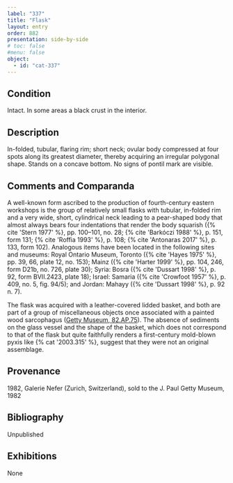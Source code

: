 ```yaml
---
label: "337"
title: "Flask"
layout: entry
order: 882
presentation: side-by-side
# toc: false
#menu: false 
object:
  - id: "cat-337"
---
```


## Condition

Intact. In some areas a black crust in the interior.

## Description

In-folded, tubular, flaring rim; short neck; ovular body compressed at four spots along its greatest diameter, thereby acquiring an irregular polygonal shape. Stands on a concave bottom. No signs of pontil mark are visible.

## Comments and Comparanda

A well-known form ascribed to the production of fourth-century eastern workshops is the group of relatively small flasks with tubular, in-folded rim and a very wide, short, cylindrical neck leading to a pear-shaped body that almost always bears four indentations that render the body squarish ({% cite 'Stern 1977' %}, pp. 100–101, no. 28; {% cite 'Barkóczi 1988' %}, p. 151, form 131; {% cite 'Roffia 1993' %}, p. 108; {% cite 'Antonaras 2017' %}, p. 133, form 102). Analogous items have been located in the following sites and museums: Royal Ontario Museum, Toronto ({% cite 'Hayes 1975' %}, pp. 39, 66, plate 12, no. 153); Mainz ({% cite 'Harter 1999' %}, pp. 104, 246, form D21b, no. 726, plate 30); Syria: Bosra ({% cite 'Dussart 1998' %}, p. 92, form BVII.2423, plate 18); Israel: Samaria ({% cite 'Crowfoot 1957' %}, p. 409, no. 5, fig. 94/5); and Jordan: Mahayy ({% cite 'Dussart 1998' %}, p. 92 n. 7).

The flask was acquired with a leather-covered lidded basket, and both are part of a group of miscellaneous objects once associated with a painted wood sarcophagus ([Getty Museum, 82.AP.75](https://www.getty.edu/art/collection/object/105Z1T)). The absence of sediments on the glass vessel and the shape of the basket, which does not correspond to that of the flask but quite faithfully renders a first-century mold-blown pyxis like {% cat '2003.315' %}, suggest that they were not an original assemblage.

## Provenance

1982, Galerie Nefer (Zurich, Switzerland), sold to the J. Paul Getty Museum, 1982

## Bibliography

Unpublished

## Exhibitions

None